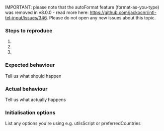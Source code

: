 IMPORTANT: please note that the autoFormat feature (format-as-you-type) was removed in v8.0.0 - read more here: https://github.com/jackocnr/intl-tel-input/issues/346. Please do not open any new issues about this topic.

### Steps to reproduce
1.  
2.  
3.  

### Expected behaviour
Tell us what should happen

### Actual behaviour
Tell us what actually happens

### Initialisation options
List any options you're using e.g. utilsScript or preferredCountries
